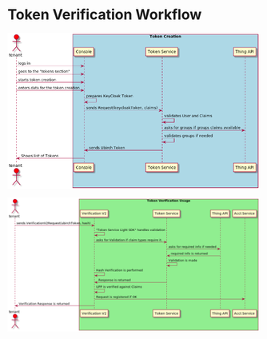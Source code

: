 # Token Verification Workflow

![token creation](assets/token_creation.png)

![token usage](assets/token_verification_usage.png)
